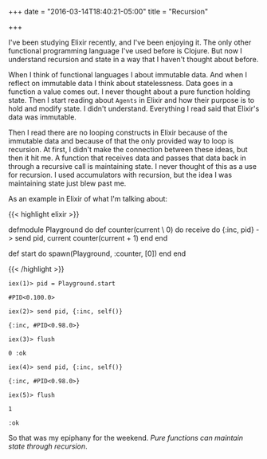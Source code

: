 +++
date = "2016-03-14T18:40:21-05:00"
title = "Recursion"

+++

I've been studying Elixir recently, and I've been enjoying it. The
only other functional programming language I've used before is
Clojure. But now I understand recursion and state in a way that I
haven't thought about before.

When I think of functional languages I about immutable data. And when
I reflect on immutable data I think about statelessness. Data goes in
a function a value comes out. I never thought about a pure function
holding state. Then I start reading about `Agents` in Elixir and how
their purpose is to hold and modify state. I didn't
understand. Everything I read said that Elixir's data was immutable.

Then I read there are no looping constructs in Elixir because of the
immutable data and because of that the only provided way to loop is
recursion. At first, I didn't make the connection between these ideas,
but then it hit me. A function that receives data and passes that data
back in through a recursive call is maintaining state. I never thought
of this as a use for recursion. I used accumulators with recursion,
but the idea I was maintaining state just blew past me.

As an example in Elixir of what I'm talking about:

{{< highlight elixir >}}

defmodule Playground do
  def counter(current \\ 0) do
    receive do
      {:inc, pid} ->
        send pid, current
        counter(current + 1)
    end
  end

  def start do
    spawn(Playground, :counter, [0])
  end
end

{{< /highlight >}}

```
iex(1)> pid = Playground.start

#PID<0.100.0>

iex(2)> send pid, {:inc, self()}

{:inc, #PID<0.98.0>}

iex(3)> flush

0 :ok

iex(4)> send pid, {:inc, self()}

{:inc, #PID<0.98.0>}

iex(5)> flush

1

:ok
```

So that was my epiphany for the weekend. _Pure functions can maintain
state through recursion_.
